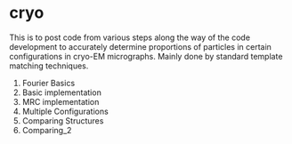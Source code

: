 
# cryo
This is to post code from various steps along the way of the code development to accurately determine
proportions of particles in certain configurations in cryo-EM micrographs. Mainly done by standard template matching techniques.
1. Fourier Basics
2. Basic implementation
3. MRC implementation
4. Multiple Configurations
5. Comparing Structures
6. Comparing_2
